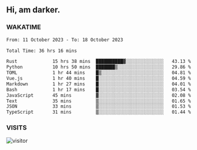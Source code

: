 ## Hi, am darker.

### WAKATIME

<!--START_SECTION:waka-->

```txt
From: 11 October 2023 - To: 18 October 2023

Total Time: 36 hrs 16 mins

Rust             15 hrs 38 mins  ██████████▓░░░░░░░░░░░░░░   43.13 %
Python           10 hrs 50 mins  ███████▒░░░░░░░░░░░░░░░░░   29.86 %
TOML             1 hr 44 mins    █▒░░░░░░░░░░░░░░░░░░░░░░░   04.81 %
Vue.js           1 hr 40 mins    █░░░░░░░░░░░░░░░░░░░░░░░░   04.59 %
Markdown         1 hr 27 mins    █░░░░░░░░░░░░░░░░░░░░░░░░   04.01 %
Bash             1 hr 17 mins    █░░░░░░░░░░░░░░░░░░░░░░░░   03.54 %
JavaScript       45 mins         ▓░░░░░░░░░░░░░░░░░░░░░░░░   02.08 %
Text             35 mins         ▒░░░░░░░░░░░░░░░░░░░░░░░░   01.65 %
JSON             33 mins         ▒░░░░░░░░░░░░░░░░░░░░░░░░   01.53 %
TypeScript       31 mins         ▒░░░░░░░░░░░░░░░░░░░░░░░░   01.44 %
```

<!--END_SECTION:waka-->

### VISITS
<!-- i should probably build this when i will have some time -->
![visitor](https://profile-counter.glitch.me/sanix-darker/count.svg)
